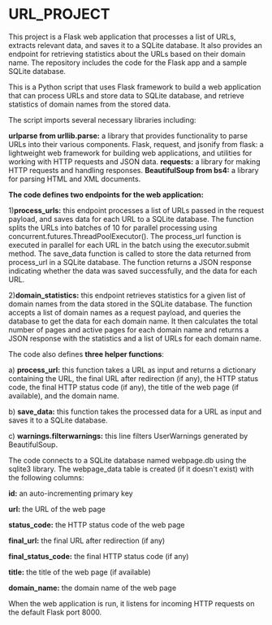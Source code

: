# URL_PROJECT 
 This project is a Flask web application that processes a list of URLs, extracts relevant data, and saves it to a SQLite database. It also provides an endpoint for retrieving statistics about the URLs based on their domain name. The repository includes the code for the Flask app and a sample SQLite database.

This is a Python script that uses Flask framework to build a web application that can process URLs and store data to SQLite database, and retrieve statistics of domain names from the stored data.

The script imports several necessary libraries including:

**urlparse from urllib.parse:** a library that provides functionality to parse URLs into their various components.
Flask, request, and jsonify from flask: a lightweight web framework for building web applications, and utilities for working with HTTP requests and JSON data.
**requests:** a library for making HTTP requests and handling responses.
**BeautifulSoup from bs4:** a library for parsing HTML and XML documents.

**The code defines two endpoints for the web application:**

1)**process_urls:** this endpoint processes a list of URLs passed in the request payload, and saves data for each URL to a SQLite database. The function splits the URLs into batches of 10 for parallel processing using concurrent.futures.ThreadPoolExecutor(). The process_url function is executed in parallel for each URL in the batch using the executor.submit method. The save_data function is called to store the data returned from process_url in a SQLite database. The function returns a JSON response indicating whether the data was saved successfully, and the data for each URL.

2)**domain_statistics:** this endpoint retrieves statistics for a given list of domain names from the data stored in the SQLite database. The function accepts a list of domain names as a request payload, and queries the database to get the data for each domain name. It then calculates the total number of pages and active pages for each domain name and returns a JSON response with the statistics and a list of URLs for each domain name.

The code also defines **three helper functions**:

a) **process_url:** this function takes a URL as input and returns a dictionary containing the URL, the final URL after redirection (if any), the HTTP status code, the final HTTP status code (if any), the title of the web page (if available), and the domain name.

b) **save_data:** this function takes the processed data for a URL as input and saves it to a SQLite database.

c) **warnings.filterwarnings:** this line filters UserWarnings generated by BeautifulSoup.

The code connects to a SQLite database named webpage.db using the sqlite3 library. The webpage_data table is created (if it doesn't exist) with the following columns:

**id:** an auto-incrementing primary key

**url:** the URL of the web page

**status_code:** the HTTP status code of the web page

**final_url:** the final URL after redirection (if any)

**final_status_code:** the final HTTP status code (if any)

**title:** the title of the web page (if available)

**domain_name:** the domain name of the web page

When the web application is run, it listens for incoming HTTP requests on the default Flask port 8000.
